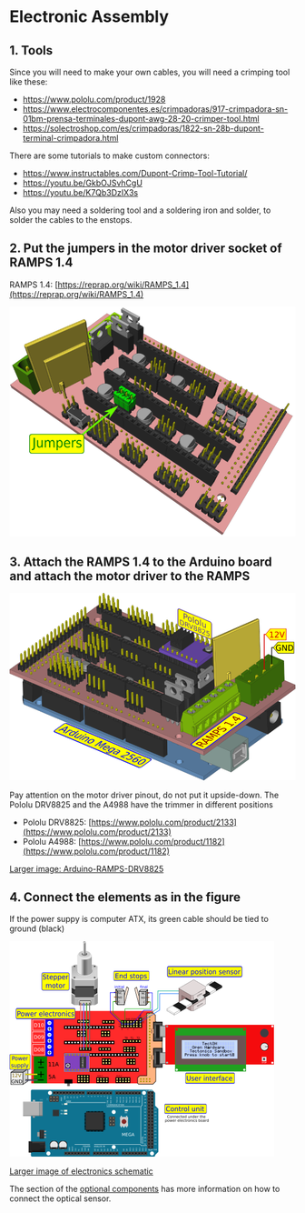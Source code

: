 # Electronic Assembly

## 1. Tools

Since you will need to make your own cables, you will need a crimping tool like these:

- https://www.pololu.com/product/1928
- https://www.electrocomponentes.es/crimpadoras/917-crimpadora-sn-01bm-prensa-terminales-dupont-awg-28-20-crimper-tool.html
- https://solectroshop.com/es/crimpadoras/1822-sn-28b-dupont-terminal-crimpadora.html

There are some tutorials to make custom connectors:

- https://www.instructables.com/Dupont-Crimp-Tool-Tutorial/
- https://youtu.be/GkbOJSvhCgU
- https://youtu.be/K7Qb3DzIX3s


Also you may need a soldering tool and a soldering iron and solder, to solder the cables to the enstops.


## 2. Put the jumpers in the motor driver socket of RAMPS 1.4

RAMPS 1.4: [https://reprap.org/wiki/RAMPS_1.4](https://reprap.org/wiki/RAMPS_1.4)

![RAMPS-jumpers](./ramps_jumpers.png)

## 3. Attach the RAMPS 1.4 to the Arduino board and attach the motor driver to the RAMPS


![Arduino-RAMPS-DRV8825](./arduino_ramps_pololu_sm.png)



Pay attention on the motor driver pinout, do not put it upside-down.
The Pololu DRV8825 and the A4988 have the trimmer in different positions

- Pololu DRV8825: [https://www.pololu.com/product/2133](https://www.pololu.com/product/2133)
- Pololu A4988: [https://www.pololu.com/product/1182](https://www.pololu.com/product/1182)



[Larger image: Arduino-RAMPS-DRV8825](./arduino_ramps_pololu.png)

## 4. Connect the elements as in the figure

If the power suppy is computer ATX, its green cable should be tied to ground (black)

![Electronics schematic](./electronics_sch.png)

[Larger image of electronics schematic](./electronics_sch_big.png)

The section of the [optional components](../../optional/.) has more information on how to connect the optical sensor.

